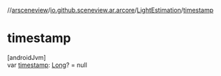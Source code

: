 //[arsceneview](../../../index.md)/[io.github.sceneview.ar.arcore](../index.md)/[LightEstimation](index.md)/[timestamp](timestamp.md)

# timestamp

[androidJvm]\
var [timestamp](timestamp.md): [Long](https://kotlinlang.org/api/latest/jvm/stdlib/kotlin/-long/index.html)? = null
